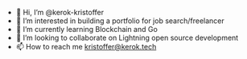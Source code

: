 - 👋 Hi, I’m @kerok-kristoffer
- 👀 I’m interested in building a portfolio for job search/freelancer
- 🌱 I’m currently learning Blockchain and Go
- 💞️ I’m looking to collaborate on Lightning open source development
- 📫 How to reach me kristoffer@kerok.tech

<!---
kerok-kristoffer/kerok-kristoffer is a ✨ special ✨ repository because its `README.md` (this file) appears on your GitHub profile.
You can click the Preview link to take a look at your changes.
--->
